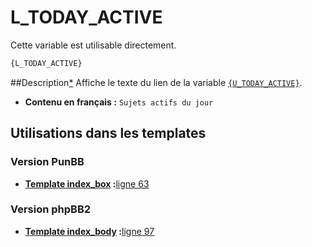 # L_TODAY_ACTIVE


Cette variable est utilisable directement.

```html
{L_TODAY_ACTIVE}
```

##Description[*](https://fa-tvars.appspot.com/var/L_TODAY_ACTIVE)
Affiche le texte du lien de la variable [`{U_TODAY_ACTIVE}`](U_TODAY_ACTIVE.md#readme).

* __Contenu en français :__  `Sujets actifs du jour`

## Utilisations dans les templates

### Version PunBB

* __[Template index_box](../tpl/var/punbb/index_box.md#readme) :__[ligne 63](../tpl/src/punbb/index_box.tpl#L63)

### Version phpBB2

* __[Template index_body](../tpl/var/subsilver/index_body.md#readme) :__[ligne 97](../tpl/src/subsilver/index_body.tpl#L97)
